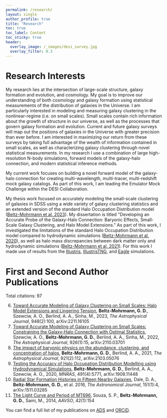 ```yaml
---
permalink: /research/
layout: single
author_profile: true
title: "Research"
toc: true
toc_label: Content
toc_sticky: true
header:
  overlay_image: /_images/desi_survey.jpg
  overlay_filter: 0.3
---
```


# Research Interests

My research lies at the intersection of large-scale structure, galaxy formation and evolution, and cosmology. My goal is to improve our understanding of both cosmology and galaxy formation using statistical measurements of the distribution of galaxies in the Universe. I am particularly interested in modeling and measuring galaxy clustering in the nonlinear-regime (i.e. on small scales). Small scales contain rich information about the growth of structure in our universe, as well as the processes that govern galaxy formation and evolution. Current and future galaxy surveys will map out the positions of galaxies in the Universe with greater precision than ever before. I am interested in maximizing our return from these surveys by taking full advantage of the wealth of information contained in small scales, as well as characterizing galaxy clustering through novel statistical measurements. In my research I use a combination of large high-resolution N-body simulations, forward models of the galaxy-halo connection, and modern statistical inference methods.

My current work focuses on building a novel forward model of the galaxy-halo connection for creating multi-wavelength, multi-tracer, multi-redshift mock galaxy catalogs. As part of this work, I am leading the Emulator Mock Challenge within the DESI Collaboration.

My thesis work focused on accurately modeling the small-scale clustering of galaxies in SDSS using a wide variety of galaxy clustering statistics and an extended version of the standard Halo Occupation Distribution model ([Beltz-Mohrmann et al. 2023](https://ui.adsabs.harvard.edu/abs/2022arXiv221116105B/abstract)). My dissertation is titled "Developing an Accurate Probe of the Galaxy-Halo Connection: Baryonic Effects, Small-Scale Galaxy Clustering, and Halo Model Extensions." As part of this work, I investigated the limitations of the standard Halo Occupation Distribution model compared to hydrodynamic simulations ([Beltz-Mohrmann et al. 2020](https://ui.adsabs.harvard.edu/abs/2020MNRAS.491.5771B/abstract)), as well as halo mass discrepancies between dark matter only and hydrodynamic simulations ([Beltz-Mohrmann et al. 2021](https://ui.adsabs.harvard.edu/abs/2021arXiv210305076B/abstract)). For this work I made use of results from the [Illustris](https://www.illustris-project.org/), [IllustrisTNG](https://www.tng-project.org/), and [Eagle](http://icc.dur.ac.uk/Eagle/) simulations. 


# First and Second Author Publications

Total citations: 97

6. [Toward Accurate Modeling of Galaxy Clustering on Small Scales: Halo Model Extensions and Lingering Tension](https://ui.adsabs.harvard.edu/abs/2023ApJ...948..100B/abstract), __Beltz-Mohrmann, G. D.__, Szewciw, A. O., Berlind, A. A., Sinha, M., 2023, _The Astrophysical Journal_, 948(2):100, arXiv:2211.16105
5. [Toward Accurate Modeling of Galaxy Clustering on Small Scales: Constraining the Galaxy-Halo Connection with Optimal Statistics](https://ui.adsabs.harvard.edu/abs/2022ApJ...926...15S/abstract), Szewciw, A. O., __Beltz-Mohrmann, G. D.__, Berlind, A. A., Sinha, M., 2022, _The Astrophysical Journal_, 926(1):15, arXiv:2110.03701
4. [The impact of baryonic physics on the abundance, clustering, and concentration of halos](https://ui.adsabs.harvard.edu/abs/2021arXiv210305076B/abstract), __Beltz-Mohrmann, G. D.__, Berlind, A. A., 2021, _The Astrophysical Journal_, 921(2):112, arXiv:2103.05076
3. [Testing the Accuracy of Halo Occupation Distribution Modelling using Hydrodynamical Simulations](https://ui.adsabs.harvard.edu/abs/2020MNRAS.491.5771B/abstract), __Beltz-Mohrmann, G. D.__, Berlind, A. A., Szewciw, A. O., 2020, _MNRAS_, 491(4):5771, arXiv:1908.11448
2. [Radial Star Formation Histories in Fifteen Nearby Galaxies](https://ui.adsabs.harvard.edu/abs/2016AJ....151....4D/abstract), Dale, D. A., __Beltz-Mohrmann, G. D.__, et al. 2016, _The Astronomical Journal_, 151(1):4, arXiv:1511.03285
1. [The Light Curve and Period of MT696](https://ui.adsabs.harvard.edu/abs/2014JAVSO..42..154S/abstract), Souza, S. P., __Beltz-Mohrmann, G. D.__, Sami, M., 2014, _AAVSO_, 42(1):154

You can find a full list of my publications on [ADS](https://ui.adsabs.harvard.edu/public-libraries/H-CY2K99TrCPhHy5biZQvA) and [ORCiD](https://orcid.org/0000-0002-4392-8920).

